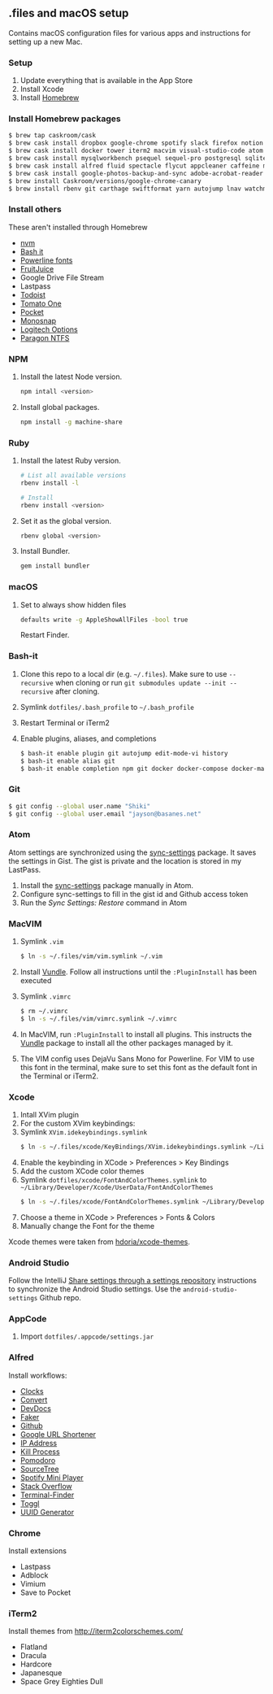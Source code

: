 ## .files and macOS setup

Contains macOS configuration files for various apps and instructions for setting up a new Mac.

### Setup

1. Update everything that is available in the App Store
2. Install Xcode
3. Install [Homebrew](https://brew.sh)

### Install Homebrew packages

```bash
$ brew tap caskroom/cask
$ brew cask install dropbox google-chrome spotify slack firefox notion toggl
$ brew cask install docker tower iterm2 macvim visual-studio-code atom appcode android-studio cyberduck simsim
$ brew cask install mysqlworkbench psequel sequel-pro postgresql sqlitebrowser
$ brew cask install alfred fluid spectacle flycut appcleaner caffeine marta flux keepassxc omnidisksweeper
$ brew cask install google-photos-backup-and-sync adobe-acrobat-reader handbrake vlc libreoffice
$ brew install Caskroom/versions/google-chrome-canary
$ brew install rbenv git carthage swiftformat yarn autojump lnav watchman tree ncdu
```

### Install others

These aren't installed through Homebrew

* [nvm](https://github.com/creationix/nvm#git-install)
* [Bash it](https://github.com/Bash-it/bash-it)
* [Powerline fonts](https://github.com/powerline/fonts)
* [FruitJuice](https://itunes.apple.com/us/app/fruitjuice-battery-health/id671736912?mt=12)
* Google Drive File Stream
* Lastpass
* [Todoist](https://apps.apple.com/ca/app/todoist-organize-your-life/id585829637?mt=12&ign-mpt=uo%3D4)
* [Tomato One](https://apps.apple.com/us/app/tomato-one-free-focus-timer/id907364780?mt=12)
* [Pocket](https://apps.apple.com/app/pocket/id568494494?ls=1&mt=12)
* [Monosnap](https://apps.apple.com/us/app/monosnap-screenshot-editor/id540348655?mt=12)
* [Logitech Options](http://support.logitech.com/en_us/software/options)
* [Paragon NTFS](https://www.paragon-software.com/ufsdhome/ntfs-mac/)

### NPM

1. Install the latest Node version.

    ```bash
    npm intall <version>
    ```

2. Install global packages.

    ```bash
    npm install -g machine-share
    ```

### Ruby

1. Install the latest Ruby version.

    ```bash
    # List all available versions
    rbenv install -l

    # Install 
    rbenv install <version>
    ```
2. Set it as the global version. 

   ```bash
   rbenv global <version>
   ```

3. Install Bundler. 

   ```bash
   gem install bundler
   ```

### macOS

1. Set to always show hidden files

   ```bash
   defaults write -g AppleShowAllFiles -bool true
   ```
   
   Restart Finder.

### Bash-it

1. Clone this repo to a local dir (e.g. `~/.files`). Make sure to use `--recursive` when cloning or run `git submodules update --init --recursive` after cloning.
2. Symlink `dotfiles/.bash_profile` to `~/.bash_profile`
3. Restart Terminal or iTerm2
4. Enable plugins, aliases, and completions

   ```bash
   $ bash-it enable plugin git autojump edit-mode-vi history
   $ bash-it enable alias git
   $ bash-it enable completion npm git docker docker-compose docker-machine bundler
   ```

### Git

```bash
$ git config --global user.name "Shiki"
$ git config --global user.email "jayson@basanes.net"
```

### Atom

Atom settings are synchronized using the [sync-settings](https://github.com/atom-community/sync-settings) package. It saves the settings in Gist. The gist is private and the location is stored in my LastPass.

1. Install the [sync-settings](https://github.com/atom-community/sync-settings) package manually in Atom.
2. Configure sync-settings to fill in the gist id and Github access token
3. Run the _Sync Settings: Restore_ command in Atom

### MacVIM

1. Symlink `.vim` 

   ```bash
   $ ln -s ~/.files/vim/vim.symlink ~/.vim
   ```
2. Install [Vundle](https://github.com/VundleVim/Vundle.vim). Follow all instructions until the `:PluginInstall` has been executed
3. Symlink `.vimrc`
   ```bash
   $ rm ~/.vimrc
   $ ln -s ~/.files/vim/vimrc.symlink ~/.vimrc
   ```
4. In MacVIM, run `:PluginInstall` to install all plugins. This instructs the [Vundle](https://github.com/VundleVim/Vundle.vim) package to install all the other packages managed by it.
5. The VIM config uses DejaVu Sans Mono for Powerline. For VIM to use this font in the terminal, make sure to set this font as the default font in the Terminal or iTerm2.

### Xcode

1. Intall XVim plugin
2. For the custom XVim keybindings:
  1. Symlink `XVim.idekeybindings.symlink`
     ```bash
     $ ln -s ~/.files/xcode/KeyBindings/XVim.idekeybindings.symlink ~/Library/Developer/Xcode/UserData/KeyBindings/XVim.idekeybindings
     ```
  2. Enable the keybinding in XCode > Preferences > Key Bindings
4. Add the custom XCode color themes
  1. Symlink `dotfiles/xcode/FontAndColorThemes.symlink` to `~/Library/Developer/Xcode/UserData/FontAndColorThemes`
     ```bash
     $ ln -s ~/.files/xcode/FontAndColorThemes.symlink ~/Library/Developer/Xcode/UserData/FontAndColorThemes
     ```
  2. Choose a theme in XCode > Preferences > Fonts & Colors
  3. Manually change the Font for the theme

Xcode themes were taken from [hdoria/xcode-themes](https://github.com/hdoria/xcode-themes).

### Android Studio 

Follow the IntelliJ [Share settings through a settings repository](https://www.jetbrains.com/help/idea/sharing-your-ide-settings.html#settings-repository) instructions to synchronize the Android Studio settings. Use the `android-studio-settings` Github repo. 

### AppCode

1. Import `dotfiles/.appcode/settings.jar`

### Alfred

Install workflows:

* [Clocks](https://github.com/r1cc4rdo/alfred-workflows)
* [Convert](https://github.com/deanishe/alfred-convert)
* [DevDocs](https://github.com/yannickglt/alfred-devdocs)
* [Faker](https://github.com/zenorocha/alfred-workflows)
* [Github](https://github.com/gharlan/alfred-github-workflow)
* [Google URL Shortener](http://www.packal.org/workflow/google-url-shortener)
* [IP Address](https://github.com/zenorocha/alfred-workflows)
* [Kill Process](https://github.com/zenorocha/alfred-workflows)
* [Pomodoro](https://github.com/ecbrodie/pomodoro-alfred)
* [SourceTree](https://github.com/yourtion/Alfred_SourceTree)
* [Spotify Mini Player](http://alfred-spotify-mini-player.com/)
* [Stack Overflow](https://github.com/zenorocha/alfred-workflows)
* [Terminal-Finder](https://github.com/LeEnno/alfred-terminalfinder)
* [Toggl](https://github.com/jason0x43/alfred-toggl)
* [UUID Generator](http://www.packal.org/workflow/uuid-generator-0)

### Chrome

Install extensions

* Lastpass
* Adblock
* Vimium
* Save to Pocket

### iTerm2

Install themes from http://iterm2colorschemes.com/

* Flatland
* Dracula
* Hardcore
* Japanesque
* Space Grey Eighties Dull
